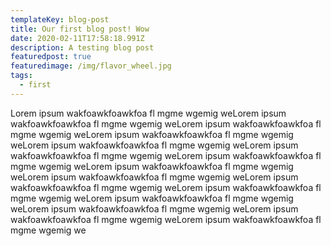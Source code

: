 ```yaml
---
templateKey: blog-post
title: Our first blog post! Wow
date: 2020-02-11T17:58:18.991Z
description: A testing blog post
featuredpost: true
featuredimage: /img/flavor_wheel.jpg
tags:
  - first
---
```

Lorem ipsum wakfoawkfoawkfoa fl mgme wgemig weLorem ipsum wakfoawkfoawkfoa fl mgme wgemig weLorem ipsum wakfoawkfoawkfoa fl mgme wgemig weLorem ipsum wakfoawkfoawkfoa fl mgme wgemig weLorem ipsum wakfoawkfoawkfoa fl mgme wgemig weLorem ipsum wakfoawkfoawkfoa fl mgme wgemig weLorem ipsum wakfoawkfoawkfoa fl mgme wgemig weLorem ipsum wakfoawkfoawkfoa fl mgme wgemig weLorem ipsum wakfoawkfoawkfoa fl mgme wgemig weLorem ipsum wakfoawkfoawkfoa fl mgme wgemig weLorem ipsum wakfoawkfoawkfoa fl mgme wgemig weLorem ipsum wakfoawkfoawkfoa fl mgme wgemig weLorem ipsum wakfoawkfoawkfoa fl mgme wgemig weLorem ipsum wakfoawkfoawkfoa fl mgme wgemig weLorem ipsum wakfoawkfoawkfoa fl mgme wgemig we
